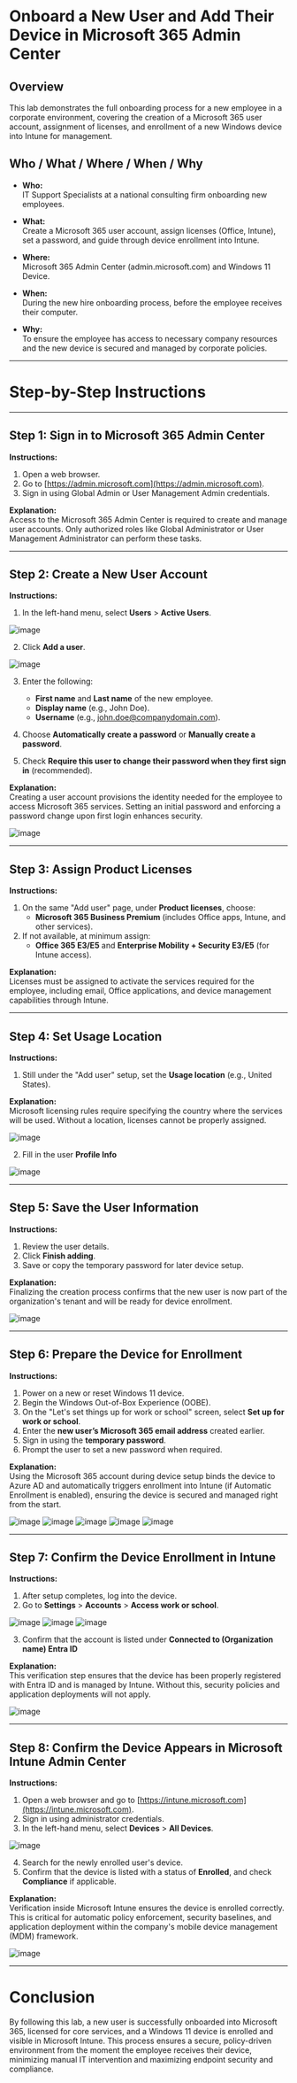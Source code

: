 # Onboard a New User and Add Their Device in Microsoft 365 Admin Center

## Overview
This lab demonstrates the full onboarding process for a new employee in a corporate environment, covering the creation of a Microsoft 365 user account, assignment of licenses, and enrollment of a new Windows device into Intune for management.

## Who / What / Where / When / Why

- **Who:**  
IT Support Specialists at a national consulting firm onboarding new employees.

- **What:**  
Create a Microsoft 365 user account, assign licenses (Office, Intune), set a password, and guide through device enrollment into Intune.

- **Where:**  
Microsoft 365 Admin Center (admin.microsoft.com) and Windows 11 Device.

- **When:**  
During the new hire onboarding process, before the employee receives their computer.

- **Why:**  
To ensure the employee has access to necessary company resources and the new device is secured and managed by corporate policies.

---

# Step-by-Step Instructions

---

## Step 1: Sign in to Microsoft 365 Admin Center

**Instructions:**

1. Open a web browser.
2. Go to [https://admin.microsoft.com](https://admin.microsoft.com).
3. Sign in using Global Admin or User Management Admin credentials.

**Explanation:**  
Access to the Microsoft 365 Admin Center is required to create and manage user accounts. Only authorized roles like Global Administrator or User Management Administrator can perform these tasks.

---

## Step 2: Create a New User Account

**Instructions:**

1. In the left-hand menu, select **Users** > **Active Users**.

![image](https://github.com/user-attachments/assets/839574a7-f930-4a79-b0bc-4a03df9c6e32)

2. Click **Add a user**.

![image](https://github.com/user-attachments/assets/dd887f03-c46f-4d7e-afc1-bd346ac09647)

3. Enter the following:
   - **First name** and **Last name** of the new employee.
   - **Display name** (e.g., John Doe).
   - **Username** (e.g., john.doe@companydomain.com).

4. Choose **Automatically create a password** or **Manually create a password**.
5. Check **Require this user to change their password when they first sign in** (recommended).

**Explanation:**  
Creating a user account provisions the identity needed for the employee to access Microsoft 365 services. Setting an initial password and enforcing a password change upon first login enhances security.

![image](https://github.com/user-attachments/assets/9796a442-14b0-42e0-9201-80af0a68b53d)

---

## Step 3: Assign Product Licenses

**Instructions:**

1. On the same "Add user" page, under **Product licenses**, choose:
   - **Microsoft 365 Business Premium** (includes Office apps, Intune, and other services).
2. If not available, at minimum assign:
   - **Office 365 E3/E5** and **Enterprise Mobility + Security E3/E5** (for Intune access).

**Explanation:**  
Licenses must be assigned to activate the services required for the employee, including email, Office applications, and device management capabilities through Intune.

---

## Step 4: Set Usage Location

**Instructions:**

1. Still under the "Add user" setup, set the **Usage location** (e.g., United States).

**Explanation:**  
Microsoft licensing rules require specifying the country where the services will be used. Without a location, licenses cannot be properly assigned.

![image](https://github.com/user-attachments/assets/12d57c8e-8542-42f2-af4f-f3b2fc7e7958)

2. Fill in the user **Profile Info**

![image](https://github.com/user-attachments/assets/be39b575-9e0d-4288-8023-a0fcb70c8932)

---

## Step 5: Save the User Information

**Instructions:**

1. Review the user details.
2. Click **Finish adding**.
3. Save or copy the temporary password for later device setup.

**Explanation:**  
Finalizing the creation process confirms that the new user is now part of the organization's tenant and will be ready for device enrollment.

![image](https://github.com/user-attachments/assets/efe5f5d0-a501-4af5-8a09-9de318d1b501)

---

## Step 6: Prepare the Device for Enrollment

**Instructions:**

1. Power on a new or reset Windows 11 device.
2. Begin the Windows Out-of-Box Experience (OOBE).
3. On the "Let's set things up for work or school" screen, select **Set up for work or school**.
4. Enter the **new user’s Microsoft 365 email address** created earlier.
5. Sign in using the **temporary password**.
6. Prompt the user to set a new password when required.

**Explanation:**  
Using the Microsoft 365 account during device setup binds the device to Azure AD and automatically triggers enrollment into Intune (if Automatic Enrollment is enabled), ensuring the device is secured and managed right from the start.

![image](https://github.com/user-attachments/assets/8786e53d-310d-4dae-9911-b68cea330dfd)
![image](https://github.com/user-attachments/assets/9087d18f-5bca-4924-92d4-68566f7713a4)
![image](https://github.com/user-attachments/assets/3e7c2a0e-30fd-49f8-9980-e81afa1f856c)
![image](https://github.com/user-attachments/assets/5bf6066d-051d-4876-8f2b-6d630d73efab)
![image](https://github.com/user-attachments/assets/88ba093f-8108-47db-a09b-488073d48e5b)

---

## Step 7: Confirm the Device Enrollment in Intune

**Instructions:**

1. After setup completes, log into the device.
2. Go to **Settings** > **Accounts** > **Access work or school**.

![image](https://github.com/user-attachments/assets/42369fc1-d8ad-4f10-8987-12f535462dcb)
![image](https://github.com/user-attachments/assets/b167bd36-6b59-485a-b282-e44c05f930ab)
![image](https://github.com/user-attachments/assets/789d4a5d-609d-4245-ab52-92037b05ac98)

3. Confirm that the account is listed under **Connected to (Organization name) Entra ID**

**Explanation:**  
This verification step ensures that the device has been properly registered with Entra ID and is managed by Intune. Without this, security policies and application deployments will not apply.

![image](https://github.com/user-attachments/assets/99073d57-b2eb-4a60-bc1b-50a336e745bd)

---

## Step 8: Confirm the Device Appears in Microsoft Intune Admin Center

**Instructions:**

1. Open a web browser and go to [https://intune.microsoft.com](https://intune.microsoft.com).
2. Sign in using administrator credentials.
3. In the left-hand menu, select **Devices** > **All Devices**.

![image](https://github.com/user-attachments/assets/61b0d98b-f34a-4186-89b4-210e27be90dd)

4. Search for the newly enrolled user's device.
5. Confirm that the device is listed with a status of **Enrolled**, and check **Compliance** if applicable.

**Explanation:**  
Verification inside Microsoft Intune ensures the device is enrolled correctly. This is critical for automatic policy enforcement, security baselines, and application deployment within the company's mobile device management (MDM) framework.

![image](https://github.com/user-attachments/assets/87c46bd6-7eeb-4859-acd9-48bff4077e36)

---

# Conclusion

By following this lab, a new user is successfully onboarded into Microsoft 365, licensed for core services, and a Windows 11 device is enrolled and visible in Microsoft Intune. This process ensures a secure, policy-driven environment from the moment the employee receives their device, minimizing manual IT intervention and maximizing endpoint security and compliance.
